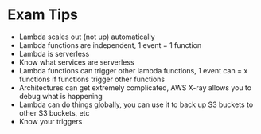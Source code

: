 # Exam Tips
* Lambda scales out (not up) automatically
* Lambda functions are independent, 1 event = 1 function
* Lambda is serverless
* Know what services are serverless
* Lambda functions can trigger other lambda functions, 1 event can = x functions if functions trigger other functions
* Architectures can get extremely complicated, AWS X-ray allows you to debug what is happening 
* Lambda can do things globally, you can use it to back up S3 buckets to other S3 buckets, etc
* Know your triggers